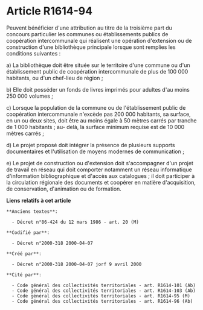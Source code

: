 # Article R1614-94

Peuvent bénéficier d'une attribution au titre de la troisième part du concours particulier les communes ou établissements
publics de coopération intercommunale qui réalisent une opération d'extension ou de construction d'une bibliothèque
principale lorsque sont remplies les conditions suivantes :

a) La bibliothèque doit être située sur le territoire d'une commune ou d'un établissement public de coopération
intercommunale de plus de 100 000 habitants, ou d'un chef-lieu de région ;

b) Elle doit posséder un fonds de livres imprimés pour adultes d'au moins 250 000 volumes ;

c) Lorsque la population de la commune ou de l'établissement public de coopération intercommunale n'excède pas 200 000
habitants, sa surface, en un ou deux sites, doit être au moins égale à 50 mètres carrés par tranche de 1 000 habitants ; au-
delà, la surface minimum requise est de 10 000 mètres carrés ;

d) Le projet proposé doit intégrer la présence de plusieurs supports documentaires et l'utilisation de moyens modernes de
communication ;

e) Le projet de construction ou d'extension doit s'accompagner d'un projet de travail en réseau qui doit comporter notamment
un réseau informatique d'information bibliographique et d'accès aux catalogues ; il doit participer à la circulation
régionale des documents et coopérer en matière d'acquisition, de conservation, d'animation ou de formation.

**Liens relatifs à cet article**

	**Anciens textes**:

	  - Décret n°86-424 du 12 mars 1986 - art. 20 (M)

	**Codifié par**:

	  - Décret n°2000-318 2000-04-07

	**Créé par**:

	  - Décret n°2000-318 2000-04-07 jorf 9 avril 2000

	**Cité par**:

	  - Code général des collectivités territoriales - art. R1614-101 (Ab)
	  - Code général des collectivités territoriales - art. R1614-103 (Ab)
	  - Code général des collectivités territoriales - art. R1614-95 (M)
	  - Code général des collectivités territoriales - art. R1614-96 (Ab)
